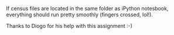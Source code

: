 If census files are located in the same folder as iPython notesbook, everything should run pretty smoothly (fingers crossed, lol!).

Thanks to Diogo for his help with this assignment :-)
